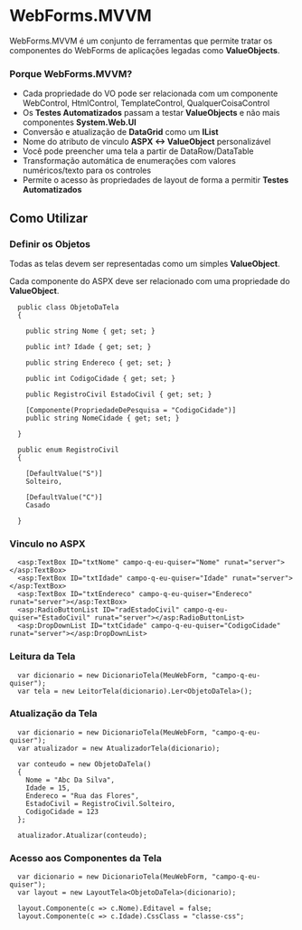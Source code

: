 # WebForms.MVVM

WebForms.MVVM é um conjunto de ferramentas que permite tratar os componentes do WebForms de aplicações legadas como **ValueObjects**.

### Porque WebForms.MVVM? ###

 - Cada propriedade do VO pode ser relacionada com um componente WebControl, HtmlControl, TemplateControl, QualquerCoisaControl
 - Os **Testes Automatizados** passam a testar **ValueObjects** e não mais componentes **System.Web.UI**
 - Conversão e atualização de **DataGrid** como um **IList**
 - Nome do atributo de vinculo **ASPX <-> ValueObject** personalizável
 - Você pode preencher uma tela a partir de DataRow/DataTable
 - Transformação automática de enumerações com valores numéricos/texto para os controles
 - Permite o acesso às propriedades de layout de forma a permitir **Testes Automatizados**

## Como Utilizar ##

### Definir os Objetos ###

Todas as telas devem ser representadas como um simples **ValueObject**.

Cada componente do ASPX deve ser relacionado com uma propriedade do **ValueObject**.

  
```
  public class ObjetoDaTela
  {

    public string Nome { get; set; }

    public int? Idade { get; set; }

    public string Endereco { get; set; }

    public int CodigoCidade { get; set; }

    public RegistroCivil EstadoCivil { get; set; }

    [Componente(PropriedadeDePesquisa = "CodigoCidade")]
    public string NomeCidade { get; set; }

  }

  public enum RegistroCivil
  {

    [DefaultValue("S")]
    Solteiro,

    [DefaultValue("C")]
    Casado

  }
```

### Vinculo no ASPX ###

```
  <asp:TextBox ID="txtNome" campo-q-eu-quiser="Nome" runat="server"></asp:TextBox>
  <asp:TextBox ID="txtIdade" campo-q-eu-quiser="Idade" runat="server"></asp:TextBox>
  <asp:TextBox ID="txtEndereco" campo-q-eu-quiser="Endereco" runat="server"></asp:TextBox>
  <asp:RadioButtonList ID="radEstadoCivil" campo-q-eu-quiser="EstadoCivil" runat="server"></asp:RadioButtonList>
  <asp:DropDownList ID="txtCidade" campo-q-eu-quiser="CodigoCidade" runat="server"></asp:DropDownList>
```

### Leitura da Tela ###

```
  var dicionario = new DicionarioTela(MeuWebForm, "campo-q-eu-quiser");
  var tela = new LeitorTela(dicionario).Ler<ObjetoDaTela>();
```

### Atualização da Tela ###

```
  var dicionario = new DicionarioTela(MeuWebForm, "campo-q-eu-quiser");
  var atualizador = new AtualizadorTela(dicionario);

  var conteudo = new ObjetoDaTela()
  {
    Nome = "Abc Da Silva",
    Idade = 15,
    Endereco = "Rua das Flores",
    EstadoCivil = RegistroCivil.Solteiro,
    CodigoCidade = 123
  };

  atualizador.Atualizar(conteudo);
```

### Acesso aos Componentes da Tela ###

```
  var dicionario = new DicionarioTela(MeuWebForm, "campo-q-eu-quiser");
  var layout = new LayoutTela<ObjetoDaTela>(dicionario);

  layout.Componente(c => c.Nome).Editavel = false;
  layout.Componente(c => c.Idade).CssClass = "classe-css";
```
